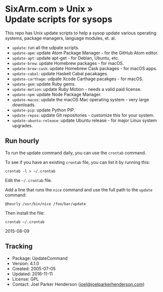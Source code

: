 # SixArm.com » Unix » <br> Update scripts for sysops

This repo has Unix update scripts to help a sysop update various
operating systems, package managers, language modules, et. al.

 * `update`: run all the udpate scripts.
 * `update-apm`: update Atom Package Manager - for the GitHub Atom editor.
 * `update-apt`: update apt-get - for Debian, Ubuntu, etc.
 * `update-brew`: update Homebrew packages - for macOS.
 * `update-brew-cask`: update Homebrew Cask packages - for macOS apps.
 * `update-cabal`: update Haskell Cabal pacakages.
 * `update-carthage`: udpate Xcode Carthage pacakges - for macOS. 
 * `update-gem`: update Ruby gems.
 * `update-motion`: update Ruby Motion - needs a valid paid license.
 * `update-npm`: update Node Package Manager.
 * `update-macos`: update the macOS Mac operating system - very large downloads.
 * `update-pip`: update Python PIP.
 * `update-repos`: update Git repositories - customize this for your system.
 * `update-ubuntu-release`: update Ubuntu release - for major Linux system upgrades.


## Run  hourly

To run the update command daily, you can use the `crontab` command.

To see if you have an existing `crontab` file, you can list it by running this:

    crontab -l > ~/.crontab

Edit the `~/.crontab` file.

Add a line that runs the `nice` command and use the full path to the `update` command:

    @hourly /usr/bin/nice /foo/bar/update

Then install the file:

    crontab ~/.crontab
2015-08-09


## Tracking

  * Package: UpdateCommand
  * Version: 4.1.0
  * Created: 2005-07-05
  * Updated: 2016-11-11
  * License: GPL
  * Contact: Joel Parker Henderson (joel@joelparkerhenderson.com)

